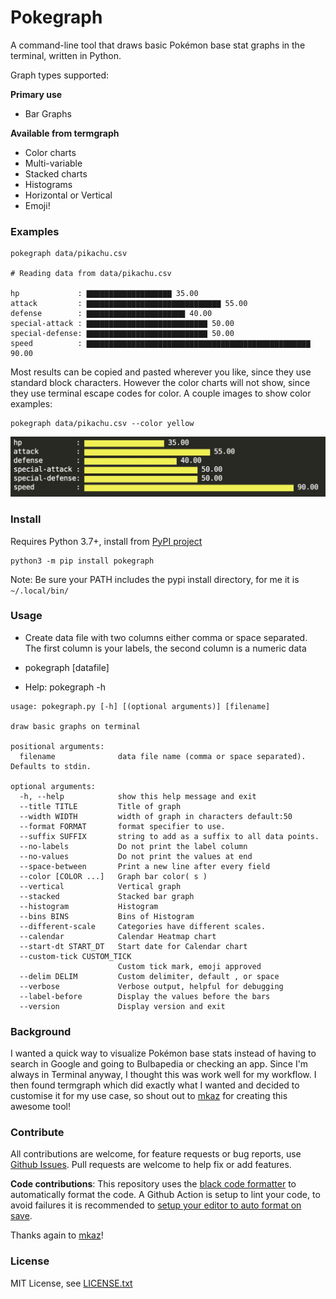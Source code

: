 # Pokegraph

A command-line tool that draws basic Pokémon base stat graphs in the terminal, written in Python.

Graph types supported:

**Primary use**

- Bar Graphs

**Available from termgraph**

- Color charts
- Multi-variable
- Stacked charts
- Histograms
- Horizontal or Vertical
- Emoji!


### Examples

```
pokegraph data/pikachu.csv

# Reading data from data/pikachu.csv

hp             : ▇▇▇▇▇▇▇▇▇▇▇▇▇▇▇▇▇▇▇ 35.00
attack         : ▇▇▇▇▇▇▇▇▇▇▇▇▇▇▇▇▇▇▇▇▇▇▇▇▇▇▇▇▇▇ 55.00
defense        : ▇▇▇▇▇▇▇▇▇▇▇▇▇▇▇▇▇▇▇▇▇▇ 40.00
special-attack : ▇▇▇▇▇▇▇▇▇▇▇▇▇▇▇▇▇▇▇▇▇▇▇▇▇▇▇ 50.00
special-defense: ▇▇▇▇▇▇▇▇▇▇▇▇▇▇▇▇▇▇▇▇▇▇▇▇▇▇▇ 50.00
speed          : ▇▇▇▇▇▇▇▇▇▇▇▇▇▇▇▇▇▇▇▇▇▇▇▇▇▇▇▇▇▇▇▇▇▇▇▇▇▇▇▇▇▇▇▇▇▇▇▇▇▇ 90.00
```

Most results can be copied and pasted wherever you like, since they use standard block characters. However the color charts will not show, since they use terminal escape codes for color. A couple images to show color examples:

```
pokegraph data/pikachu.csv --color yellow
```

<img src="https://github.com/starchildluke/pokegraph/blob/main/pikachu-yellow-base-stats.jpg" alt="Bar chart in yellow" />

### Install

Requires Python 3.7+, install from [PyPI project](https://pypi.org/project/pokegraph/)

```
python3 -m pip install pokegraph
```

Note: Be sure your PATH includes the pypi install directory, for me it is `~/.local/bin/`

### Usage

* Create data file with two columns either comma or space separated.
  The first column is your labels, the second column is a numeric data

* pokegraph [datafile]

* Help: pokegraph -h

```
usage: pokegraph.py [-h] [(optional arguments)] [filename]

draw basic graphs on terminal

positional arguments:
  filename              data file name (comma or space separated). Defaults to stdin.

optional arguments:
  -h, --help            show this help message and exit
  --title TITLE         Title of graph
  --width WIDTH         width of graph in characters default:50
  --format FORMAT       format specifier to use.
  --suffix SUFFIX       string to add as a suffix to all data points.
  --no-labels           Do not print the label column
  --no-values           Do not print the values at end
  --space-between       Print a new line after every field
  --color [COLOR ...]   Graph bar color( s )
  --vertical            Vertical graph
  --stacked             Stacked bar graph
  --histogram           Histogram
  --bins BINS           Bins of Histogram
  --different-scale     Categories have different scales.
  --calendar            Calendar Heatmap chart
  --start-dt START_DT   Start date for Calendar chart
  --custom-tick CUSTOM_TICK
                        Custom tick mark, emoji approved
  --delim DELIM         Custom delimiter, default , or space
  --verbose             Verbose output, helpful for debugging
  --label-before        Display the values before the bars
  --version             Display version and exit
```

### Background

I wanted a quick way to visualize Pokémon base stats instead of having to search in Google and going to Bulbapedia or checking an app. Since I'm always in Terminal anyway, I thought this was work well for my workflow. I then found termgraph which did exactly what I wanted and decided to customise it for my use case, so shout out to [mkaz](https://github.com/mkaz/termgraph/) for creating this awesome tool!

### Contribute

All contributions are welcome, for feature requests or bug reports, use [Github Issues](https://github.com/starchildluke/pokegraph/issues). Pull requests are welcome to help fix or add features.

**Code contributions**: This repository uses the [black code formatter](https://github.com/psf/black) to automatically format the code. A Github Action is setup to lint your code, to avoid failures it is recommended to [setup your editor to auto format on save](https://github.com/psf/black/blob/master/docs/editor_integration.md).

Thanks again to [mkaz](https://github.com/mkaz/)!

### License

MIT License, see [LICENSE.txt](LICENSE.txt)